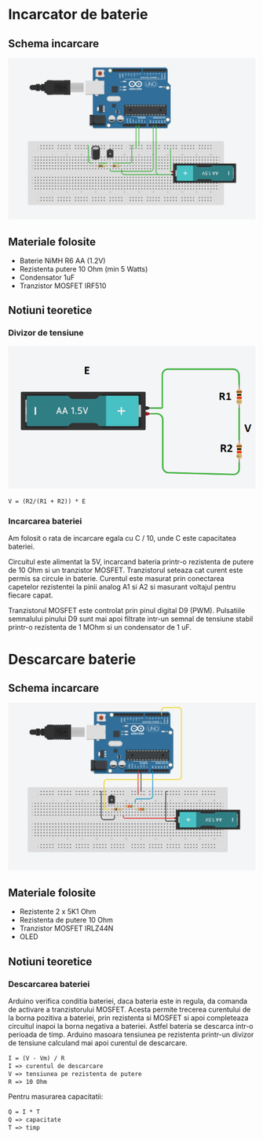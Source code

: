 # Incarcator de baterie
## Schema incarcare
![alt text](https://github.com/razvanMiu/Arduino-Clock/blob/master/charger.png)
## Materiale folosite
* Baterie NiMH R6 AA (1.2V)
* Rezistenta putere 10 Ohm (min 5 Watts) 
* Condensator 1uF
* Tranzistor MOSFET IRF510
## Notiuni teoretice
### Divizor de tensiune
![alt text](https://github.com/razvanMiu/Arduino-Clock/blob/master/divizor.png)
```
V = (R2/(R1 + R2)) * E
```
### Incarcarea bateriei
Am folosit o rata de incarcare egala cu C / 10, unde C este capacitatea bateriei.

Circuitul este alimentat la 5V, incarcand bateria printr-o rezistenta de putere de 10 Ohm si un tranzistor MOSFET. Tranzistorul seteaza cat curent este permis sa circule in baterie. Curentul este masurat prin conectarea capetelor rezistentei la pinii analog A1 si A2 si masurant voltajul pentru fiecare capat.

Tranzistorul MOSFET este controlat prin pinul digital D9 (PWM). Pulsatiile semnalului pinului D9 sunt mai apoi filtrate intr-un semnal de tensiune stabil printr-o rezistenta de 1 MOhm si un condensator de 1 uF.

# Descarcare baterie
## Schema incarcare
![alt text](https://github.com/razvanMiu/Arduino-Clock/blob/master/discharger.png)
## Materiale folosite
* Rezistente 2 x 5K1 Ohm
* Rezistenta de putere 10 Ohm
* Tranzistor MOSFET IRLZ44N
* OLED
## Notiuni teoretice
### Descarcarea bateriei
Arduino verifica conditia bateriei, daca bateria este in regula, da comanda de activare a tranzistorului MOSFET. Acesta permite trecerea curentului de la borna pozitiva a bateriei, prin rezistenta si MOSFET si apoi completeaza circuitul inapoi la borna negativa a bateriei. Astfel bateria se descarca intr-o perioada de timp. Arduino masoara tensiunea pe rezistenta printr-un divizor de tensiune calculand mai apoi curentul de descarcare.
```
I = (V - Vm) / R
I => curentul de descarcare
V => tensiunea pe rezistenta de putere
R => 10 Ohm
```
Pentru masurarea capacitatii:
```
Q = I * T
Q => capacitate
T => timp
```
